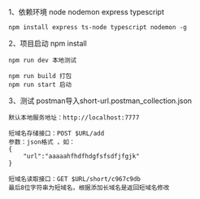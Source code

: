 1、依赖环境
    node nodemon express typescript

    npm install express ts-node typescript nodemon -g

2、项目启动
    npm install

    npm run dev 本地测试

    npm run build 打包
    npm run start 启动

3、测试
    postman导入short-url.postman_collection.json

    默认本地服务地址：http://localhost:7777

    短域名存储接口：POST $URL/add
    参数：json格式 ，如：
    {
        "url":"aaaaahfhdfhdgfsfsdfjfgjk"
    }

    短域名读取接口：GET $URL/short/c967c9db
    最后8位字符串为短域名，根据添加长域名是返回短域名修改
    